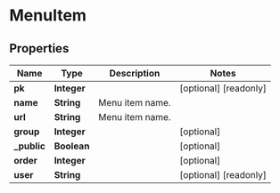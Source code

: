 

# MenuItem


## Properties

Name | Type | Description | Notes
------------ | ------------- | ------------- | -------------
**pk** | **Integer** |  |  [optional] [readonly]
**name** | **String** | Menu item name. | 
**url** | **String** | Menu item name. | 
**group** | **Integer** |  |  [optional]
**_public** | **Boolean** |  |  [optional]
**order** | **Integer** |  |  [optional]
**user** | **String** |  |  [optional] [readonly]




